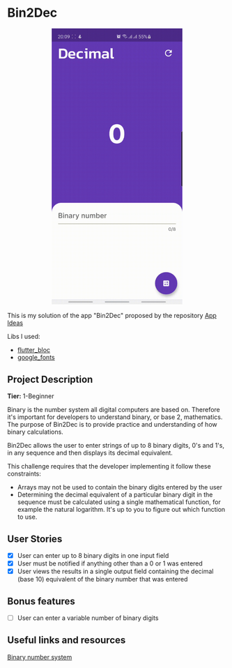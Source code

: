 # Bin2Dec

<p align="center">
  <img src="media/screencapture.gif" width="300px">
</p>

This is my solution of the app "Bin2Dec" proposed by the repository [App Ideas](https://github.com/florinpop17/app-ideas/blob/master/Projects/1-Beginner/Bin2Dec-App.md)

Libs I used:

- [flutter_bloc](https://pub.dev/packages/flutter_bloc)
- [google_fonts](https://pub.dev/packages/google_fonts)

## Project Description

**Tier:** 1-Beginner

Binary is the number system all digital computers are based on.
Therefore it's important for developers to understand binary, or base 2,
mathematics. The purpose of Bin2Dec is to provide practice and
understanding of how binary calculations.

Bin2Dec allows the user to enter strings of up to 8 binary digits, 0's
and 1's, in any sequence and then displays its decimal equivalent.

This challenge requires that the developer implementing it follow these
constraints:

- Arrays may not be used to contain the binary digits entered by the user
- Determining the decimal equivalent of a particular binary digit in the
  sequence must be calculated using a single mathematical function, for
  example the natural logarithm. It's up to you to figure out which function
  to use.

## User Stories

- [x] User can enter up to 8 binary digits in one input field
- [x] User must be notified if anything other than a 0 or 1 was entered
- [x] User views the results in a single output field containing the decimal (base 10) equivalent of the binary number that was entered

## Bonus features

- [ ] User can enter a variable number of binary digits

## Useful links and resources

[Binary number system](https://en.wikipedia.org/wiki/Binary_number)
